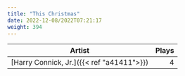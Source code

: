 ```yaml
---
title: "This Christmas"
date: 2022-12-08/2022T07:21:17
weight: 394
---
```




 Artist | Plays 
----- | -----:
[Harry Connick, Jr.]({{< ref "a41411">}}) | 4
